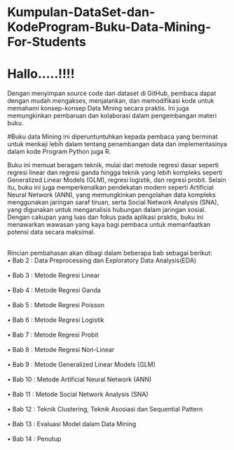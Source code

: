 # Kumpulan-DataSet-dan-KodeProgram-Buku-Data-Mining-For-Students
<h1>Hallo.....!!!!</h1>
Dengan menyimpan source code dan dataset di GitHub, pembaca dapat dengan mudah mengakses, menjalankan, dan memodifikasi kode untuk memahami konsep-konsep Data Mining secara praktis. Ini juga memungkinkan pembaruan dan kolaborasi dalam pengembangan materi buku.

#Buku data Mining ini diperuntuntuhkan kepada pembaca yang berminat untuk menkaji lebih dalam tentang penambangan data dan implementasinya dalam kode Program Python juga R.

Buku ini memuat beragam teknik, mulai dari metode regresi dasar seperti regresi linear dan regresi ganda hingga teknik yang lebih kompleks seperti Generalized Linear Models (GLM), regresi logistik, dan regresi probit. Selain itu, buku ini juga memperkenalkan pendekatan modern seperti Artificial Neural Network (ANN), yang memungkinkan pengolahan data kompleks menggunakan jaringan saraf tiruan, serta Social Network Analysis (SNA), yang digunakan untuk menganalisis hubungan dalam jaringan sosial. Dengan cakupan yang luas dan fokus pada aplikasi praktis, buku ini menawarkan wawasan yang kaya bagi pembaca untuk memanfaatkan potensi data secara maksimal. <br><br>

Rincian pembahasan akan dibagi dalam beberapa bab sebagai berikut:
<br>•	Bab 2	: Data Preprocessing dan Exploratory Data Analysis(EDA)</br>
<br>•	Bab 3	: Metode Regresi Linear</br>
<br>•	Bab 4 : Metode Regresi Ganda</br>
<br>•	Bab 5 : Metode Regresi Poisson </br>
<br>•	Bab 6	: Metode Regresi Logistik</br>
<br>•	Bab 7 : Metode Regresi Probit</br> 
<br>•	Bab 8	: Metode Regresi Non-Linear </br>
<br>•	Bab 9	: Metode Generalized Linear Models (GLM)</br>
<br>•	Bab 10 	: Metode Artificial Neural Network (ANN)</br>
<br>•	Bab 11	: Metode Social Network Analysis (SNA)</br>
<br>•	Bab 12 	: Teknik Clustering, Teknik Asosiasi dan Sequential Pattern</br>
<br>•	Bab 13	: Evaluasi Model dalam Data Mining</br> 
<br>•	Bab 14	: Penutup </br>

